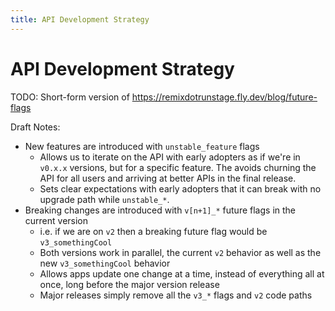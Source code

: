 ```yaml
---
title: API Development Strategy
---
```


# API Development Strategy

TODO: Short-form version of https://remixdotrunstage.fly.dev/blog/future-flags

Draft Notes:

- New features are introduced with `unstable_feature` flags
  - Allows us to iterate on the API with early adopters as if we're in `v0.x.x` versions, but for a specific feature. The avoids churning the API for all users and arriving at better APIs in the final release.
  - Sets clear expectations with early adopters that it can break with no upgrade path while `unstable_*`.
- Breaking changes are introduced with `v[n+1]_*` future flags in the current version
  - i.e. if we are on `v2` then a breaking future flag would be `v3_somethingCool`
  - Both versions work in parallel, the current `v2` behavior as well as the new `v3_somethingCool` behavior
  - Allows apps update one change at a time, instead of everything all at once, long before the major version release
  - Major releases simply remove all the `v3_*` flags and `v2` code paths
